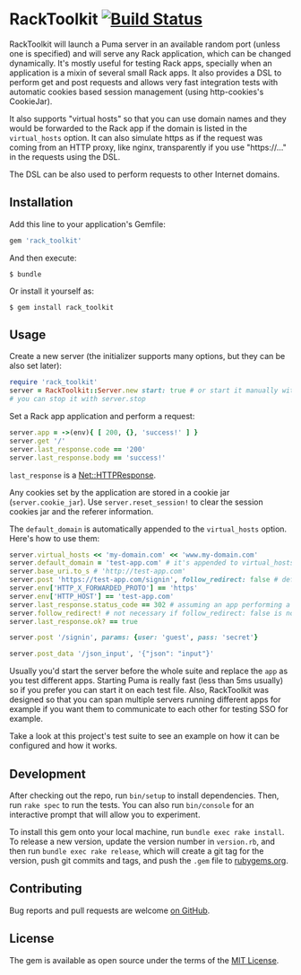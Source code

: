 # RackToolkit [![Build Status](https://travis-ci.org/rosenfeld/rack_toolkit.svg?branch=master)](https://travis-ci.org/rosenfeld/rack_toolkit)

RackToolkit will launch a Puma server in an available random port (unless one is specified) and
will serve any Rack application, which can be changed dynamically. It's mostly useful for testing
Rack apps, specially when an application is a mixin of several small Rack apps. It also provides
a DSL to perform get and post requests and allows very fast integration tests with automatic
cookies based session management (using http-cookies's CookieJar).

It also supports "virtual hosts" so that you can use domain names and they would be forwarded
to the Rack app if the domain is listed in the `virtual_hosts` option. It can also simulate
https as if the request was coming from an HTTP proxy, like nginx, transparently if you use
"https://..." in the requests using the DSL.

The DSL can be also used to perform requests to other Internet domains.

## Installation

Add this line to your application's Gemfile:

```ruby
gem 'rack_toolkit'
```

And then execute:

    $ bundle

Or install it yourself as:

    $ gem install rack_toolkit

## Usage

Create a new server (the initializer supports many options, but they can be also set later):

```ruby
require 'rack_toolkit'
server = RackToolkit::Server.new start: true # or start it manually with server.start
# you can stop it with server.stop
```

Set a Rack app application and perform a request:

```ruby
server.app = ->(env){ [ 200, {}, 'success!' ] }
server.get '/'
server.last_response.code == '200'
server.last_response.body == 'success!'
```

`last_response` is a [Net::HTTPResponse](http://ruby-doc.org/stdlib/libdoc/net/http/rdoc/Net/HTTPResponse.html).

Any cookies set by the application are stored in a cookie jar (`server.cookie_jar`).
Use `server.reset_session!` to clear the session cookies jar and the referer information.

The `default_domain` is automatically appended to the `virtual_hosts` option. Here's how to use
them:

```ruby
server.virtual_hosts << 'my-domain.com' << 'www.my-domain.com'
server.default_domain = 'test-app.com' # it's appended to virtual_hosts
server.base_uri.to_s # 'http://test-app.com'
server.post 'https://test-app.com/signin', follow_redirect: false # default is true
server.env['HTTP_X_FORWARDED_PROTO'] == 'https'
server.env['HTTP_HOST'] == 'test-app.com'
server.last_response.status_code == 302 # assuming an app performing a redirect
server.follow_redirect! # not necessary if follow_redirect: false is not specified
server.last_response.ok? == true

server.post '/signin', params: {user: 'guest', pass: 'secret'}

server.post_data '/json_input', '{"json": "input"}'
```

Usually you'd start the server before the whole suite and replace the `app` as you test
different apps. Starting Puma is really fast (less than 5ms usually) so if you prefer
you can start it on each test file. Also, RackToolkit was designed so that you can span
multiple servers running different apps for example if you want them to communicate to each
other for testing SSO for example.

Take a look at this project's test suite to see an example on how it can be configured and how
it works.

## Development

After checking out the repo, run `bin/setup` to install dependencies. Then, run `rake spec`
to run the tests. You can also run `bin/console` for an interactive prompt that will allow
you to experiment.

To install this gem onto your local machine, run `bundle exec rake install`. To release a
new version, update the version number in `version.rb`, and then run `bundle exec rake release`,
which will create a git tag for the version, push git commits and tags, and push the `.gem`
file to [rubygems.org](https://rubygems.org).

## Contributing

Bug reports and pull requests are welcome [on GitHub](https://github.com/rosenfeld/rack_toolkit).


## License

The gem is available as open source under the terms of the [MIT License](http://opensource.org/licenses/MIT).

